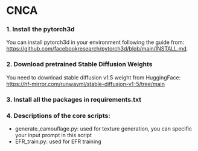 # CNCA


### 1. Install the pytorch3d 

You can install pytorch3d in your environment following the guide from: https://github.com/facebookresearch/pytorch3d/blob/main/INSTALL.md. 


### 2. Download pretrained Stable Diffusion Weights 

You need to download stable diffusion v1.5 weight from HuggingFace: https://hf-mirror.com/runwayml/stable-diffusion-v1-5/tree/main


### 3. Install all the packages in requirements.txt


### 4. Descriptions of the core scripts:

- generate_camouflage.py: used for texture generation, you can specific your input prompt in this script
- EFR_train.py: used for EFR training
